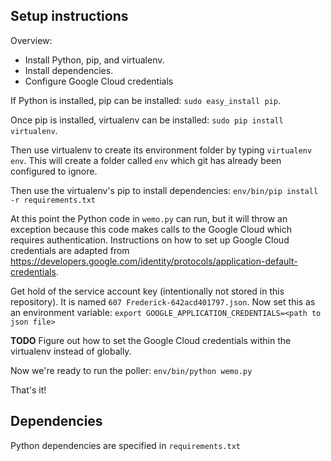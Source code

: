 ## Setup instructions
Overview:
 - Install Python, pip, and virtualenv.
 - Install dependencies.
 - Configure Google Cloud credentials

If Python is installed, pip can be installed:
`sudo easy_install pip`.

Once pip is installed, virtualenv can be installed:
`sudo pip install virtualenv`. 

Then use virtualenv to create its environment folder by typing
`virtualenv env`. This will create a folder called `env` which
git has already been configured to ignore.

Then use the virtualenv's pip to install dependencies:
`env/bin/pip install -r requirements.txt`

At this point the Python code in `wemo.py` can run, but it will throw an
exception because this code makes calls to the Google Cloud which
requires authentication. Instructions on how to set up Google Cloud
credentials are adapted from
https://developers.google.com/identity/protocols/application-default-credentials.

Get hold of the service account key (intentionally not stored in this repository).
It is named `607 Frederick-642acd401797.json`. Now set this as an environment
variable:
`export GOOGLE_APPLICATION_CREDENTIALS=<path to json file>`

**TODO** Figure out how to set the Google Cloud credentials within the virtualenv
instead of globally.

Now we're ready to run the poller:
`env/bin/python wemo.py`

That's it!

## Dependencies
Python dependencies are specified in `requirements.txt`
